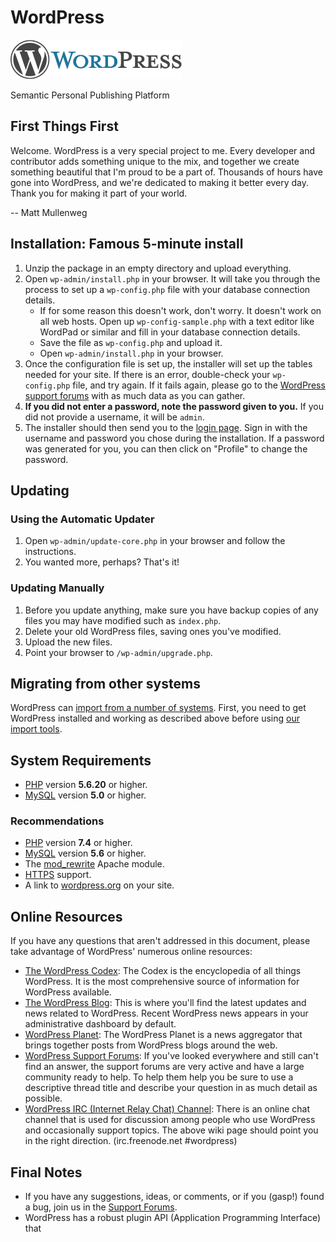 # WordPress

![WordPress Logo](wp-admin/images/wordpress-logo.png)

Semantic Personal Publishing Platform

## First Things First

Welcome. WordPress is a very special project to me. Every developer and contributor adds something unique to the mix, and together we create something beautiful that I'm proud to be a part of. Thousands of hours have gone into WordPress, and we're dedicated to making it better every day. Thank you for making it part of your world.

-- Matt Mullenweg

## Installation: Famous 5-minute install

1. Unzip the package in an empty directory and upload everything.
2. Open `wp-admin/install.php` in your browser. It will take you through the process to set up a `wp-config.php` file with your database connection details.
   - If for some reason this doesn't work, don't worry. It doesn't work on all web hosts. Open up `wp-config-sample.php` with a text editor like WordPad or similar and fill in your database connection details.
   - Save the file as `wp-config.php` and upload it.
   - Open `wp-admin/install.php` in your browser.
3. Once the configuration file is set up, the installer will set up the tables needed for your site. If there is an error, double-check your `wp-config.php` file, and try again. If it fails again, please go to the [WordPress support forums](https://wordpress.org/support/forums/) with as much data as you can gather.
4. **If you did not enter a password, note the password given to you.** If you did not provide a username, it will be `admin`.
5. The installer should then send you to the [login page](wp-login.php). Sign in with the username and password you chose during the installation. If a password was generated for you, you can then click on "Profile" to change the password.

## Updating

### Using the Automatic Updater

1. Open `wp-admin/update-core.php` in your browser and follow the instructions.
2. You wanted more, perhaps? That's it!

### Updating Manually

1. Before you update anything, make sure you have backup copies of any files you may have modified such as `index.php`.
2. Delete your old WordPress files, saving ones you've modified.
3. Upload the new files.
4. Point your browser to `/wp-admin/upgrade.php`.

## Migrating from other systems

WordPress can [import from a number of systems](https://wordpress.org/support/article/importing-content/). First, you need to get WordPress installed and working as described above before using [our import tools](wp-admin/import.php).

## System Requirements

- [PHP](https://secure.php.net/) version **5.6.20** or higher.
- [MySQL](https://www.mysql.com/) version **5.0** or higher.

### Recommendations

- [PHP](https://secure.php.net/) version **7.4** or higher.
- [MySQL](https://www.mysql.com/) version **5.6** or higher.
- The [mod_rewrite](https://httpd.apache.org/docs/2.2/mod/mod_rewrite.html) Apache module.
- [HTTPS](https://wordpress.org/news/2016/12/moving-toward-ssl/) support.
- A link to [wordpress.org](https://wordpress.org/) on your site.

## Online Resources

If you have any questions that aren't addressed in this document, please take advantage of WordPress' numerous online resources:

- [The WordPress Codex](https://codex.wordpress.org/): The Codex is the encyclopedia of all things WordPress. It is the most comprehensive source of information for WordPress available.
- [The WordPress Blog](https://wordpress.org/news/): This is where you'll find the latest updates and news related to WordPress. Recent WordPress news appears in your administrative dashboard by default.
- [WordPress Planet](https://planet.wordpress.org/): The WordPress Planet is a news aggregator that brings together posts from WordPress blogs around the web.
- [WordPress Support Forums](https://wordpress.org/support/forums/): If you've looked everywhere and still can't find an answer, the support forums are very active and have a large community ready to help. To help them help you be sure to use a descriptive thread title and describe your question in as much detail as possible.
- [WordPress IRC (Internet Relay Chat) Channel](https://codex.wordpress.org/IRC): There is an online chat channel that is used for discussion among people who use WordPress and occasionally support topics. The above wiki page should point you in the right direction. (irc.freenode.net #wordpress)

## Final Notes

- If you have any suggestions, ideas, or comments, or if you (gasp!) found a bug, join us in the [Support Forums](https://wordpress.org/support/forums/).
- WordPress has a robust plugin API (Application Programming Interface) that
